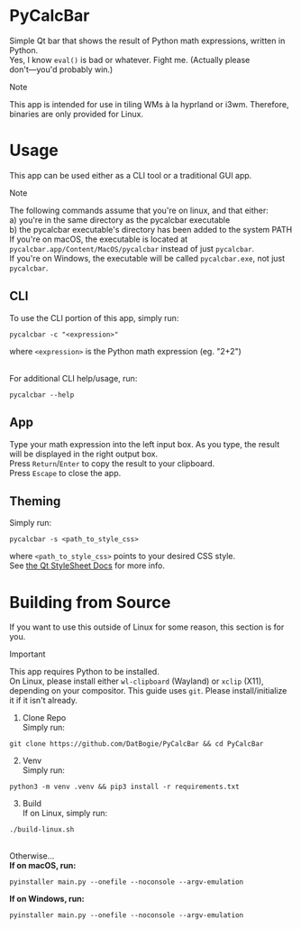# PyCalcBar
Simple Qt bar that shows the result of Python math expressions, written in Python.
<br>Yes, I know `eval()` is bad or whatever. Fight me. (Actually please don't―you'd probably win.)

> [!Note]
> This app is intended for use in tiling WMs à la hyprland or i3wm.
> Therefore, binaries are only provided for Linux.

# Usage
This app can be used either as a CLI tool or a traditional GUI app.

> [!Note]
> The following commands assume that you're on linux, and that either:
> <br>a) you're in the same directory as the pycalcbar executable
> <br>b) the pycalcbar executable's directory has been added to the system PATH
> <br>If you're on macOS, the executable is located at `pycalcbar.app/Content/MacOS/pycalcbar` instead of just `pycalcbar`.
> <br>If you're on Windows, the executable will be called `pycalcbar.exe`, not just `pycalcbar`.

## CLI

To use the CLI portion of this app, simply run:
```
pycalcbar -c "<expression>"
```
where `<expression>` is the Python math expression (eg. "2+2")

<br>For additional CLI help/usage, run:
```
pycalcbar --help
```

## App
Type your math expression into the left input box. As you type, the result will be displayed in the right output box.
<br>Press `Return`/`Enter` to copy the result to your clipboard.
<br>Press `Escape` to close the app.

## Theming

Simply run:
```
pycalcbar -s <path_to_style_css>
```
where `<path_to_style_css>` points to your desired CSS style.
<br>See [the Qt StyleSheet Docs](https://doc.qt.io/qt-6/stylesheet.html) for more info.

# Building from Source
If you want to use this outside of Linux for some reason, this section is for you.

> [!Important]
> This app requires Python to be installed.
<br>On Linux, please install either `wl-clipboard` (Wayland) or `xclip` (X11), depending on your compositor.
> This guide uses `git`. Please install/initialize it if it isn't already.

1. Clone Repo
<br>Simply run:
```
git clone https://github.com/DatBogie/PyCalcBar && cd PyCalcBar
```

2. Venv
<br>Simply run:
```
python3 -m venv .venv && pip3 install -r requirements.txt
```

3. Build
<br>If on Linux, simply run:
```
./build-linux.sh
```
<br>Otherwise...
<br>**If on macOS, run:**
```
pyinstaller main.py --onefile --noconsole --argv-emulation
```
**If on Windows, run:**
```
pyinstaller main.py --onefile --noconsole --argv-emulation
```
